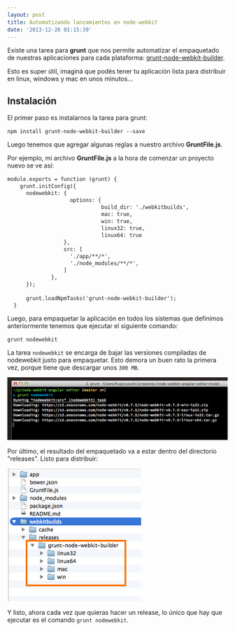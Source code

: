 ```yaml
---
layout: post
title: Automatizando lanzamientos en node-webkit
date: '2013-12-26 01:15:39'
---
```


Existe una tarea para **grunt** que nos permite  automatizar el empaquetado de nuestras aplicaciones para cada plataforma: [grunt-node-webkit-builder](https://npmjs.org/package/grunt-node-webkit-builder).

Esto es super útil, imaginá que podés tener tu aplicación lista para distribuir en linux, windows y mac en unos minutos...


## Instalación

El primer paso es instalarnos la tarea para grunt:

    npm install grunt-node-webkit-builder --save
  
Luego tenemos que agregar algunas reglas a nuestro archivo **GruntFile.js**.

Por ejemplo, mi archivo **GruntFile.js** a la hora de comenzar un proyecto nuevo se ve así:


```prettyprint javascript
module.exports = function (grunt) {
    grunt.initConfig({
      nodewebkit: {
                    options: {
                              build_dir: './webkitbuilds',
                              mac: true,
                              win: true,
                              linux32: true,
                              linux64: true
                  },
                  src: [
                    './app/**/*', 
                    './node_modules/**/*', 
                  ] 
              }, 
      }); 
  
      grunt.loadNpmTasks('grunt-node-webkit-builder');
  }
```

Luego, para empaquetar la aplicación en todos los sistemas que definimos anteriormente tenemos que ejecutar el siguiente comando:

	grunt nodewebkit

La tarea ``nodewebkit`` se encarga de bajar las versiones compiladas de nodewebkit justo para empaquetar. Esto demora un buen rato la primera vez, porque tiene que descargar unos ``300 MB``.

![](/images/2013/Dec/build.png)


Por último, el resultado del empaquetado va a estar dentro del directorio "releases". Listo para distribuir:

![](/images/2013/Dec/resultado.png)

Y listo, ahora cada vez que quieras hacer un release, lo único que hay que ejecutar es el comando ``grunt nodewebkit``.